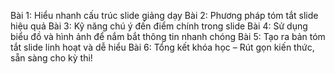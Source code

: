 Bài 1: Hiểu nhanh cấu trúc slide giảng dạy
Bài 2: Phương pháp tóm tắt slide hiệu quả
Bài 3: Kỹ năng chú ý đến điểm chính trong slide
Bài 4: Sử dụng biểu đồ và hình ảnh để nắm bắt thông tin nhanh chóng
Bài 5: Tạo ra bản tóm tắt slide linh hoạt và dễ hiểu
Bài 6: Tổng kết khóa học – Rút gọn kiến thức, sẵn sàng cho kỳ thi!
